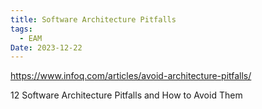 ```yaml
---
title: Software Architecture Pitfalls
tags:
  - EAM
Date: 2023-12-22
---
```

https://www.infoq.com/articles/avoid-architecture-pitfalls/


12 Software Architecture Pitfalls and How to Avoid Them
